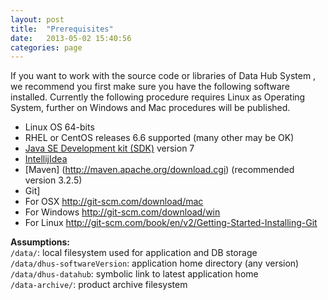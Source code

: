 ```yaml
---
layout: post
title:  "Prerequisites"
date:   2013-05-02 15:40:56
categories: page
---
```


If you want to work with the source code or libraries of Data Hub System , we recommend you first make sure you have the following software installed. Currently the following procedure requires Linux as Operating System, further on  Windows and Mac procedures will be published.     

* Linux OS  64-bits
* RHEL or CentOS releases 6.6 supported (many other may be OK)   
* [Java SE Development kit (SDK)](http://www.oracle.com/technetwork/java/javase/downloads/index.html) version 7
* [IntellijIdea](https://www.jetbrains.com/idea/download/)
* [Maven] (http://maven.apache.org/download.cgi) (recommended version 3.2.5)
* Git]
 * For OSX  <a ref="http://git-scm.com/download/mac">http://git-scm.com/download/mac</a>  
 * For Windows <a ref="http://git-scm.com/download/win"> http://git-scm.com/download/win</a>
 * For Linux <a ref="http://git-scm.com/book/en/v2/Getting-Started-Installing-Git"> http://git-scm.com/book/en/v2/Getting-Started-Installing-Git </a>       

**Assumptions:**      
`/data/`: local filesystem used for application and DB storage   
`/data/dhus-softwareVersion`: application home directory (any version)   
`/data/dhus-datahub`: symbolic link to latest application home   
`/data-archive/`: product archive filesystem   



